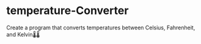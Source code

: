 # temperature-Converter
Create a program that converts temperatures between Celsius, Fahrenheit, and Kelvin🌡️🌡️
